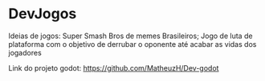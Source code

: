# DevJogos

Ideias de jogos: 
Super Smash Bros de memes Brasileiros; 
Jogo de luta de plataforma com o objetivo de derrubar o oponente até acabar as vidas dos jogadores



Link do projeto godot: https://github.com/MatheuzH/Dev-godot
